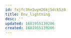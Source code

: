 ```yaml
---
id: fxjfc3he2uym26kj5dck5z8
title: Env_lightning
desc: ''
updated: 1681955139206
created: 1681955139206
---
```

